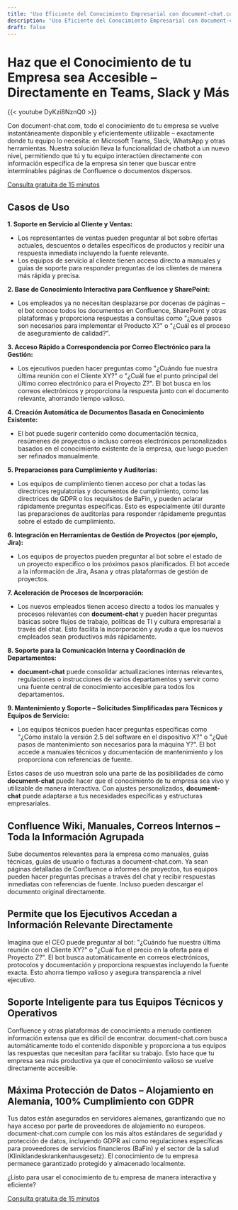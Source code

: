 ```yaml
---
title: 'Uso Eficiente del Conocimiento Empresarial con document-chat.com'
description: 'Uso Eficiente del Conocimiento Empresarial con document-chat.com: Acceso instantáneo al conocimiento empresarial en Teams, Slack y más. Optimiza el servicio al cliente, las ventas y los procesos internos.'
draft: false
---
```


# Haz que el Conocimiento de tu Empresa sea Accesible – Directamente en Teams, Slack y Más

{{< youtube DyKzi8NznQ0 >}}

Con document-chat.com, todo el conocimiento de tu empresa se vuelve instantáneamente disponible y eficientemente utilizable – exactamente donde tu equipo lo necesita: en Microsoft Teams, Slack, WhatsApp y otras herramientas. Nuestra solución lleva la funcionalidad de chatbot a un nuevo nivel, permitiendo que tú y tu equipo interactúen directamente con información específica de la empresa sin tener que buscar entre interminables páginas de Confluence o documentos dispersos.

<a id="book_meeting" class="btn btn-primary text-white" href="https://calendly.com/justin-guese/15min" target="_blank">Consulta gratuita de 15 minutos</a>

## Casos de Uso

**1. Soporte en Servicio al Cliente y Ventas:**

- Los representantes de ventas pueden preguntar al bot sobre ofertas actuales, descuentos o detalles específicos de productos y recibir una respuesta inmediata incluyendo la fuente relevante.
- Los equipos de servicio al cliente tienen acceso directo a manuales y guías de soporte para responder preguntas de los clientes de manera más rápida y precisa.

**2. Base de Conocimiento Interactiva para Confluence y SharePoint:**

- Los empleados ya no necesitan desplazarse por docenas de páginas – el bot conoce todos los documentos en Confluence, SharePoint y otras plataformas y proporciona respuestas a consultas como "¿Qué pasos son necesarios para implementar el Producto X?" o "¿Cuál es el proceso de aseguramiento de calidad?".

**3. Acceso Rápido a Correspondencia por Correo Electrónico para la Gestión:**

- Los ejecutivos pueden hacer preguntas como "¿Cuándo fue nuestra última reunión con el Cliente XY?" o "¿Cuál fue el punto principal del último correo electrónico para el Proyecto Z?". El bot busca en los correos electrónicos y proporciona la respuesta junto con el documento relevante, ahorrando tiempo valioso.

**4. Creación Automática de Documentos Basada en Conocimiento Existente:**

- El bot puede sugerir contenido como documentación técnica, resúmenes de proyectos o incluso correos electrónicos personalizados basados en el conocimiento existente de la empresa, que luego pueden ser refinados manualmente.

**5. Preparaciones para Cumplimiento y Auditorías:**

- Los equipos de cumplimiento tienen acceso por chat a todas las directrices regulatorias y documentos de cumplimiento, como las directrices de GDPR o los requisitos de BaFin, y pueden aclarar rápidamente preguntas específicas. Esto es especialmente útil durante las preparaciones de auditorías para responder rápidamente preguntas sobre el estado de cumplimiento.

**6. Integración en Herramientas de Gestión de Proyectos (por ejemplo, Jira):**

- Los equipos de proyectos pueden preguntar al bot sobre el estado de un proyecto específico o los próximos pasos planificados. El bot accede a la información de Jira, Asana y otras plataformas de gestión de proyectos.

**7. Aceleración de Procesos de Incorporación:**

- Los nuevos empleados tienen acceso directo a todos los manuales y procesos relevantes con **document-chat** y pueden hacer preguntas básicas sobre flujos de trabajo, políticas de TI y cultura empresarial a través del chat. Esto facilita la incorporación y ayuda a que los nuevos empleados sean productivos más rápidamente.

**8. Soporte para la Comunicación Interna y Coordinación de Departamentos:**

- **document-chat** puede consolidar actualizaciones internas relevantes, regulaciones o instrucciones de varios departamentos y servir como una fuente central de conocimiento accesible para todos los departamentos.

**9. Mantenimiento y Soporte – Solicitudes Simplificadas para Técnicos y Equipos de Servicio:**

- Los equipos técnicos pueden hacer preguntas específicas como "¿Cómo instalo la versión 2.5 del software en el dispositivo X?" o "¿Qué pasos de mantenimiento son necesarios para la máquina Y?". El bot accede a manuales técnicos y documentación de mantenimiento y los proporciona con referencias de fuente.

Estos casos de uso muestran solo una parte de las posibilidades de cómo **document-chat** puede hacer que el conocimiento de tu empresa sea vivo y utilizable de manera interactiva. Con ajustes personalizados, **document-chat** puede adaptarse a tus necesidades específicas y estructuras empresariales.

## Confluence Wiki, Manuales, Correos Internos – Toda la Información Agrupada

Sube documentos relevantes para la empresa como manuales, guías técnicas, guías de usuario o facturas a document-chat.com. Ya sean páginas detalladas de Confluence o informes de proyectos, tus equipos pueden hacer preguntas precisas a través del chat y recibir respuestas inmediatas con referencias de fuente. Incluso pueden descargar el documento original directamente.

## Permite que los Ejecutivos Accedan a Información Relevante Directamente

Imagina que el CEO puede preguntar al bot: "¿Cuándo fue nuestra última reunión con el Cliente XY?" o "¿Cuál fue el precio en la oferta para el Proyecto Z?". El bot busca automáticamente en correos electrónicos, protocolos y documentación y proporciona respuestas incluyendo la fuente exacta. Esto ahorra tiempo valioso y asegura transparencia a nivel ejecutivo.

## Soporte Inteligente para tus Equipos Técnicos y Operativos

Confluence y otras plataformas de conocimiento a menudo contienen información extensa que es difícil de encontrar. document-chat.com busca automáticamente todo el contenido disponible y proporciona a tus equipos las respuestas que necesitan para facilitar su trabajo. Esto hace que tu empresa sea más productiva ya que el conocimiento valioso se vuelve directamente accesible.

## Máxima Protección de Datos – Alojamiento en Alemania, 100% Cumplimiento con GDPR

Tus datos están asegurados en servidores alemanes, garantizando que no haya acceso por parte de proveedores de alojamiento no europeos. document-chat.com cumple con los más altos estándares de seguridad y protección de datos, incluyendo GDPR así como regulaciones específicas para proveedores de servicios financieros (BaFin) y el sector de la salud (Kliniklandeskrankenhausgesetz). El conocimiento de tu empresa permanece garantizado protegido y almacenado localmente.

¿Listo para usar el conocimiento de tu empresa de manera interactiva y eficiente?

<a id="book_meeting" class="btn btn-primary text-white" href="https://calendly.com/justin-guese/15min" target="_blank">Consulta gratuita de 15 minutos</a>
